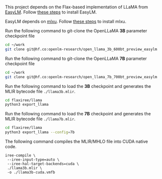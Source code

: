 This project depends on the Flax-based implementation of LLaMA from [EasyLM](https://github.com/young-geng/EasyLM).  Follow [these steps](https://github.com/young-geng/EasyLM#installation) to install EasyLM.

EasyLM depends on [mlxu](https://github.com/young-geng/mlxu). Follow [these steps](https://github.com/young-geng/mlxu#installation) to install mlxu.

Run the following command to git-clone the OpenLLaMA **3B** parameter checkpoint file

```bash
cd ~/work
git clone git@hf.co:openlm-research/open_llama_3b_600bt_preview_easylm
```

Run the following command to git-clone the OpenLLaMA **7B** parameter checkpoint file

```bash
cd ~/work
git clone git@hf.co:openlm-research/open_llama_7b_700bt_preview_easylm
```

Run the following command to load the **3B** checkpoint and generates the MLIR bytecode file `./llama3b.mlir`.

```bash
cd flaxiree/llama
python3 export_llama
```

Run the following command to load the **7B** checkpoint and generates the MLIR bytecode file `./llama7b.mlir`.

```bash
cd flaxiree/llama
python3 export_llama --config=7b
```

The following command compiles the MLIR/MHLO file into CUDA native code.

```
iree-compile \
 --iree-input-type=auto \
 --iree-hal-target-backends=cuda \
 ./llama3b.mlir \
 -o ./llama3b-cuda.vmfb
```
